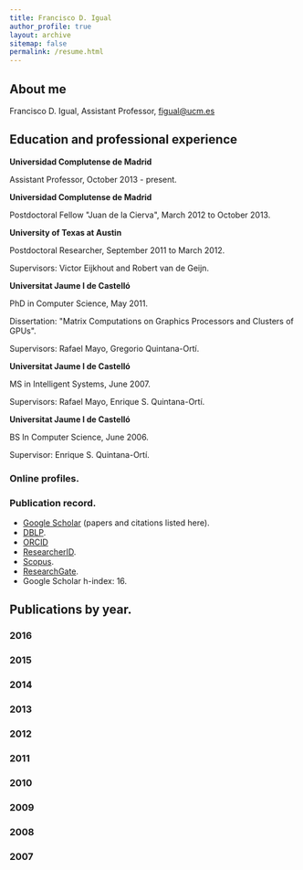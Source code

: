 ```yaml
---
title: Francisco D. Igual
author_profile: true
layout: archive
sitemap: false
permalink: /resume.html
---
```


## About me

Francisco D. Igual, Assistant Professor, figual@ucm.es

## Education and professional experience

**Universidad Complutense de Madrid**

Assistant Professor, October 2013 - present.

**Universidad Complutense de Madrid**

Postdoctoral Fellow "Juan de la Cierva", March 2012 to October 2013.

**University of Texas at Austin**

Postdoctoral Researcher, September 2011 to March 2012.

Supervisors: Victor Eijkhout and Robert van de Geijn.

**Universitat Jaume I de Castelló**

PhD in Computer Science, May 2011.

Dissertation: "Matrix Computations on Graphics Processors and Clusters of GPUs".

Supervisors: Rafael Mayo, Gregorio Quintana-Ortí.

**Universitat Jaume I de Castelló**

MS in Intelligent Systems, June 2007.

Supervisors: Rafael Mayo, Enrique S. Quintana-Ortí.

**Universitat Jaume I de Castelló**

BS In Computer Science, June 2006.

Supervisor: Enrique S. Quintana-Ortí.

### Online profiles.

### Publication record.

* [Google Scholar](https://scholar.google.es/citations?user=UZ13JzoAAAAJ&hl=en) (papers and citations listed here).
* [DBLP](http://dblp.uni-trier.de/pers/hd/i/Igual:Francisco_D=).
* [ORCID](http://orcid.org/0000-0003-4480-9517)
* [ResearcherID](http://www.researcherid.com/rid/D-5530-2015).
* [Scopus](https://www.scopus.com/authid/detail.uri?authorId=24765857000).
* [ResearchGate](https://www.researchgate.net/profile/Francisco_Igual).
* Google Scholar h-index: 16.

## Publications by year.

### 2016

### 2015

### 2014

### 2013

### 2012

### 2011

### 2010

### 2009

### 2008

### 2007
